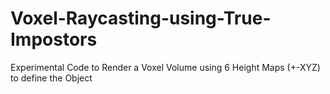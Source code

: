 # Voxel-Raycasting-using-True-Impostors
Experimental Code to Render a Voxel Volume using 6 Height Maps (+-XYZ) to define the Object
